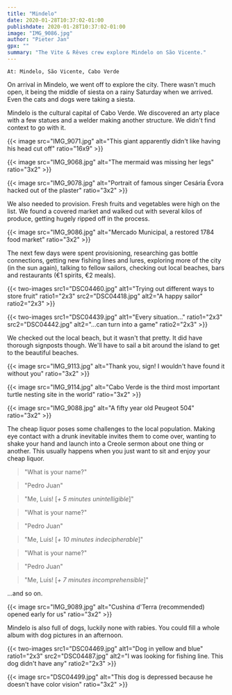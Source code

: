 ```yaml
---
title: "Mindelo"
date: 2020-01-28T10:37:02-01:00
publishdate: 2020-01-28T10:37:02-01:00
image: "IMG_9086.jpg"
author: "Pieter Jan"
gpx: ""
summary: "The Vite & Rêves crew explore Mindelo on São Vicente."
---
```


`At: Mindelo, São Vicente, Cabo Verde`

On arrival in Mindelo, we went off to explore the city. There wasn't much open, it being the middle of siesta on a rainy Saturday when we arrived. Even the cats and dogs were taking a siesta.

Mindelo is the cultural capital of Cabo Verde. We discovered an arty place with a few statues and a welder making another structure. We didn't find context to go with it.

{{< image src="IMG_9071.jpg" alt="This giant apparently didn't like having his head cut off" ratio="16x9" >}}

{{< image src="IMG_9068.jpg" alt="The mermaid was missing her legs" ratio="3x2" >}}

{{< image src="IMG_9078.jpg" alt="Portrait of famous singer Cesária Évora hacked out of the plaster" ratio="3x2" >}}

We also needed to provision. Fresh fruits and vegetables were high on the list. We found a covered market and walked out with several kilos of produce, getting hugely ripped off in the process.

{{< image src="IMG_9086.jpg" alt="Mercado Municipal, a restored 1784 food market" ratio="3x2" >}}

The next few days were spent provisioning, researching gas bottle connections, getting new fishing lines and lures, exploring more of the city (in the sun again), talking to fellow sailors, checking out local beaches, bars and restaurants (€1 spirits, €2 meals).

{{< two-images src1="DSC04460.jpg" alt1="Trying out different ways to store fruit" ratio1="2x3" src2="DSC04418.jpg" alt2="A happy sailor" ratio2="2x3" >}}

{{< two-images src1="DSC04439.jpg" alt1="Every situation..." ratio1="2x3" src2="DSC04442.jpg" alt2="...can turn into a game" ratio2="2x3" >}}

We checked out the local beach, but it wasn't that pretty. It did have thorough signposts though. We'll have to sail a bit around the island to get to the beautiful beaches.

{{< image src="IMG_9113.jpg" alt="Thank you, sign! I wouldn't have found it without you" ratio="3x2" >}}

{{< image src="IMG_9114.jpg" alt="Cabo Verde is the third most important turtle nesting site in the world" ratio="3x2" >}}

{{< image src="IMG_9088.jpg" alt="A fifty year old Peugeot 504" ratio="3x2" >}}

The cheap liquor poses some challenges to the local population. Making eye contact with a drunk inevitable invites them to come over, wanting to shake your hand and launch into a Creole sermon about one thing or another. This usually happens when you just want to sit and enjoy your cheap liquor.

> "What is your name?"

> "Pedro Juan"

> "Me, Luis! [_+ 5 minutes unintelligible_]"

> "What is your name?"

> "Pedro Juan"

> "Me, Luis! [_+ 10 minutes indecipherable_]"

> "What is your name?"

> "Pedro Juan"

> "Me, Luis! [_+ 7 minutes incomprehensible_]"

...and so on.

{{< image src="IMG_9089.jpg" alt="Cushina d'Terra (recommended) opened early for us" ratio="3x2" >}}

Mindelo is also full of dogs, luckily none with rabies. You could fill a whole album with dog pictures in an afternoon.

{{< two-images src1="DSC04469.jpg" alt1="Dog in yellow and blue" ratio1="2x3" src2="DSC04487.jpg" alt2="I was looking for fishing line. This dog didn't have any" ratio2="2x3" >}}

{{< image src="DSC04499.jpg" alt="This dog is depressed because he doesn't have color vision" ratio="3x2" >}}

